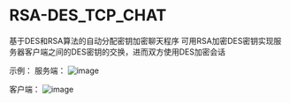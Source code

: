 # RSA-DES_TCP_CHAT
基于DES和RSA算法的自动分配密钥加密聊天程序
可用RSA加密DES密钥实现服务器客户端之间的DES密钥的交换，进而双方使用DES加密会话

示例：
服务端：
![image](https://user-images.githubusercontent.com/45712186/117637477-6912c700-b1b4-11eb-94b4-1e36b06693ca.png)


客户端：
![image](https://user-images.githubusercontent.com/45712186/117637494-6dd77b00-b1b4-11eb-877e-9c652c782e30.png)

